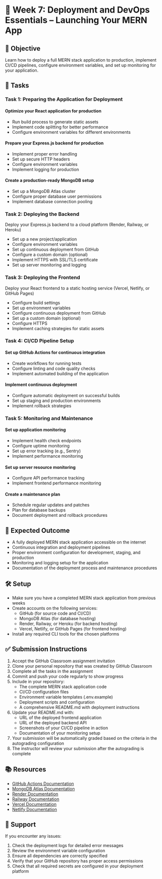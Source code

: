 # 🚀 Week 7: Deployment and DevOps Essentials – Launching Your MERN App

## 🚀 Objective
Learn how to deploy a full MERN stack application to production, implement CI/CD pipelines, configure environment variables, and set up monitoring for your application.

## 📂 Tasks

### Task 1: Preparing the Application for Deployment

#### Optimize your React application for production
- Run build process to generate static assets
- Implement code splitting for better performance
- Configure environment variables for different environments

#### Prepare your Express.js backend for production
- Implement proper error handling
- Set up secure HTTP headers
- Configure environment variables
- Implement logging for production

#### Create a production-ready MongoDB setup
- Set up a MongoDB Atlas cluster
- Configure proper database user permissions
- Implement database connection pooling

### Task 2: Deploying the Backend
Deploy your Express.js backend to a cloud platform (Render, Railway, or Heroku)
- Set up a new project/application
- Configure environment variables
- Set up continuous deployment from GitHub
- Configure a custom domain (optional)
- Implement HTTPS with SSL/TLS certificate
- Set up server monitoring and logging

### Task 3: Deploying the Frontend
Deploy your React frontend to a static hosting service (Vercel, Netlify, or GitHub Pages)
- Configure build settings
- Set up environment variables
- Configure continuous deployment from GitHub
- Set up a custom domain (optional)
- Configure HTTPS
- Implement caching strategies for static assets

### Task 4: CI/CD Pipeline Setup

#### Set up GitHub Actions for continuous integration
- Create workflows for running tests
- Configure linting and code quality checks
- Implement automated building of the application

#### Implement continuous deployment
- Configure automatic deployment on successful builds
- Set up staging and production environments
- Implement rollback strategies

### Task 5: Monitoring and Maintenance

#### Set up application monitoring
- Implement health check endpoints
- Configure uptime monitoring
- Set up error tracking (e.g., Sentry)
- Implement performance monitoring

#### Set up server resource monitoring
- Configure API performance tracking
- Implement frontend performance monitoring

#### Create a maintenance plan
- Schedule regular updates and patches
- Plan for database backups
- Document deployment and rollback procedures

## 🧪 Expected Outcome
- A fully deployed MERN stack application accessible on the internet
- Continuous integration and deployment pipelines
- Proper environment configuration for development, staging, and production
- Monitoring and logging setup for the application
- Documentation of the deployment process and maintenance procedures

## 🛠️ Setup
- Make sure you have a completed MERN stack application from previous weeks
- Create accounts on the following services:
  - GitHub (for source code and CI/CD)
  - MongoDB Atlas (for database hosting)
  - Render, Railway, or Heroku (for backend hosting)
  - Vercel, Netlify, or GitHub Pages (for frontend hosting)
- Install any required CLI tools for the chosen platforms

## ✅ Submission Instructions
1. Accept the GitHub Classroom assignment invitation
2. Clone your personal repository that was created by GitHub Classroom
3. Complete all the tasks in the assignment
4. Commit and push your code regularly to show progress
5. Include in your repository:
   - The complete MERN stack application code
   - CI/CD configuration files
   - Environment variable templates (.env.example)
   - Deployment scripts and configuration
   - A comprehensive README.md with deployment instructions
6. Update your README.md with:
   - URL of the deployed frontend application
   - URL of the deployed backend API
   - Screenshots of your CI/CD pipeline in action
   - Documentation of your monitoring setup
7. Your submission will be automatically graded based on the criteria in the autograding configuration
8. The instructor will review your submission after the autograding is complete

## 📚 Resources
- [GitHub Actions Documentation](https://docs.github.com/en/actions)
- [MongoDB Atlas Documentation](https://docs.atlas.mongodb.com/)
- [Render Documentation](https://render.com/docs)
- [Railway Documentation](https://docs.railway.app/)
- [Vercel Documentation](https://vercel.com/docs)
- [Netlify Documentation](https://docs.netlify.com/)

## 🤝 Support
If you encounter any issues:
1. Check the deployment logs for detailed error messages
2. Review the environment variable configuration
3. Ensure all dependencies are correctly specified
4. Verify that your GitHub repository has proper access permissions
5. Check that all required secrets are configured in your deployment platform
